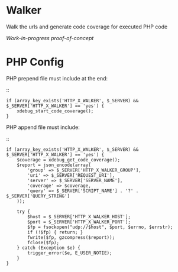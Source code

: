 Walker
======

Walk the urls and generate code coverage for executed PHP code

*Work-in-progress proof-of-concept*

PHP Config
===========

PHP prepend file must include at the end:

::

	if (array_key_exists('HTTP_X_WALKER', $_SERVER) && $_SERVER['HTTP_X_WALKER'] == 'yes') {
		xdebug_start_code_coverage();
	}

PHP append file must include:

::

	if (array_key_exists('HTTP_X_WALKER', $_SERVER) && $_SERVER['HTTP_X_WALKER'] == 'yes') {
		$coverage = xdebug_get_code_coverage();
		$report = json_encode(array(
			'group' => $_SERVER['HTTP_X_WALKER_GROUP'],
			'uri' => $_SERVER['REQUEST_URI'],
			'server' => $_SERVER['SERVER_NAME'],
			'coverage' => $coverage,
			'query' => $_SERVER['SCRIPT_NAME'] . '?' . $_SERVER['QUERY_STRING']
		));

		try {
			$host = $_SERVER['HTTP_X_WALKER_HOST'];
			$port = $_SERVER['HTTP_X_WALKER_PORT'];
			$fp = fsockopen("udp://$host", $port, $errno, $errstr);
			if (!$fp) { return; }
			fwrite($fp, gzcompress($report));
			fclose($fp);
		} catch (Exception $e) {
			trigger_error($e, E_USER_NOTIE);
		}
	}